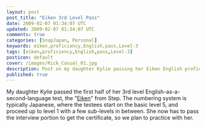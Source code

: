 ```yaml
---           
layout: post
post_title: "Eiken 3rd Level Pass"
date: 2009-02-07 01:34:07 UTC
updated: 2009-02-07 01:34:07 UTC
comments: true
categories: [SnapJapan, Personal]
keywords: eiken,proficiency,English,pass,Level-3
tags: [eiken,proficiency,English,pass,Level-3]
posticon: default
cover: /images/Rick_Casual_01.jpg
description: Post on my daughter Kylie passing her Eiken English proficiency test 3rd grade, by Rick Cogley.
published: true
---
```



[](http://www.flickr.com/photos/81796435@N00/3259442344 "View 'Eiken 3rd Level, First Half Pass' on Flickr.com")My daughter Kylie passed the first half of her 3rd level English-as-a-second-language test, the "[Eiken](http://www.stepeiken.org/)" from Step. The numbering system is typically Japanese, where the testees start on the basic level 5, and proceed up to level 1 with a few sub-levels in between. She now has to pass the interview portion to get the certificate, so we plan to practice with her. 


 

